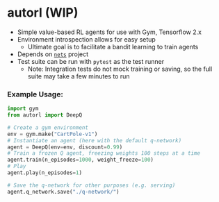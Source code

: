 # autorl (WIP)

- Simple value-based RL agents for use with Gym, Tensorflow 2.x
- Environment introspection allows for easy setup
    - Ultimate goal is to facilitate a bandit learning to train agents
- Depends on [`nets`](https://pages.github.com/abw-24/nets) project
- Test suite can be run with `pytest` as the test runner
    - Note: Integration tests do not mock training or saving, so the full suite may take a few minutes to run
    
    
### Example Usage:

```python
import gym
from autorl import DeepQ

# Create a gym environment
env = gym.make("CartPole-v1")
# Instantiate an agent (here with the default q-network)
agent = DeepQ(env=env, discount=0.99)
# Train a frozen Q agent, freezing weights 100 steps at a time
agent.train(n_episodes=1000, weight_freeze=100)
# Play
agent.play(n_episodes=1)

# Save the q-network for other purposes (e.g. serving)
agent.q_network.save("./q-network/")
        
```
